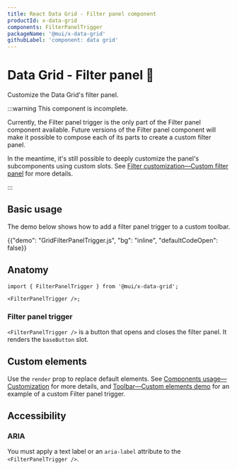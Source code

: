 ```yaml
---
title: React Data Grid - Filter panel component
productId: x-data-grid
components: FilterPanelTrigger
packageName: '@mui/x-data-grid'
githubLabel: 'component: data grid'
---
```


# Data Grid - Filter panel 🚧

<p class="description">Customize the Data Grid's filter panel.</p>

:::warning
This component is incomplete.

Currently, the Filter panel trigger is the only part of the Filter panel component available.
Future versions of the Filter panel component will make it possible to compose each of its parts to create a custom filter panel.

In the meantime, it's still possible to deeply customize the panel's subcomponents using custom slots.
See [Filter customization—Custom filter panel](/x/react-data-grid/filtering/customization/#custom-filter-panel)
for more details.

:::

## Basic usage

The demo below shows how to add a filter panel trigger to a custom toolbar.

{{"demo": "GridFilterPanelTrigger.js", "bg": "inline", "defaultCodeOpen": false}}

## Anatomy

```tsx
import { FilterPanelTrigger } from '@mui/x-data-grid';

<FilterPanelTrigger />;
```

### Filter panel trigger

`<FilterPanelTrigger />` is a button that opens and closes the filter panel.
It renders the `baseButton` slot.

## Custom elements

Use the `render` prop to replace default elements.
See [Components usage—Customization](/x/react-data-grid/components/usage/#customization) for more details, and [Toolbar—Custom elements demo](/x/react-data-grid/components/toolbar/#custom-elements) for an example of a custom Filter panel trigger.

## Accessibility

### ARIA

You must apply a text label or an `aria-label` attribute to the `<FilterPanelTrigger />`.
